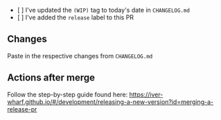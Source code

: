 - \[ ] I've updated the `(WIP)` tag to today's date in `CHANGELOG.md`
- \[ ] I've added the `release` label to this PR

## Changes

Paste in the respective changes from `CHANGELOG.md`

## Actions after merge

Follow the step-by-step guide found here:
<https://iver-wharf.github.io/#/development/releasing-a-new-version?id=merging-a-release-pr>
